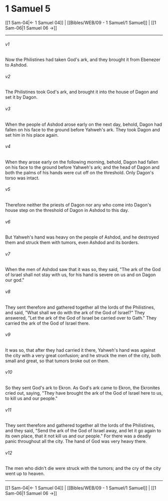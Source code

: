 # 1 Samuel 5

[[1 Sam-04|← 1 Samuel 04]] | [[Bibles/WEB/09 - 1 Samuel/1 Samuel]] | [[1 Sam-06|1 Samuel 06 →]]
***



###### v1 
Now the Philistines had taken God's ark, and they brought it from Ebenezer to Ashdod. 

###### v2 
The Philistines took God's ark, and brought it into the house of Dagon and set it by Dagon. 

###### v3 
When the people of Ashdod arose early on the next day, behold, Dagon had fallen on his face to the ground before Yahweh's ark. They took Dagon and set him in his place again. 

###### v4 
When they arose early on the following morning, behold, Dagon had fallen on his face to the ground before Yahweh's ark; and the head of Dagon and both the palms of his hands were cut off on the threshold. Only Dagon's torso was intact. 

###### v5 
Therefore neither the priests of Dagon nor any who come into Dagon's house step on the threshold of Dagon in Ashdod to this day. 

###### v6 
But Yahweh's hand was heavy on the people of Ashdod, and he destroyed them and struck them with tumors, even Ashdod and its borders. 

###### v7 
When the men of Ashdod saw that it was so, they said, "The ark of the God of Israel shall not stay with us, for his hand is severe on us and on Dagon our god." 

###### v8 
They sent therefore and gathered together all the lords of the Philistines, and said, "What shall we do with the ark of the God of Israel?" They answered, "Let the ark of the God of Israel be carried over to Gath." They carried the ark of the God of Israel there. 

###### v9 
It was so, that after they had carried it there, Yahweh's hand was against the city with a very great confusion; and he struck the men of the city, both small and great, so that tumors broke out on them. 

###### v10 
So they sent God's ark to Ekron. As God's ark came to Ekron, the Ekronites cried out, saying, "They have brought the ark of the God of Israel here to us, to kill us and our people." 

###### v11 
They sent therefore and gathered together all the lords of the Philistines, and they said, "Send the ark of the God of Israel away, and let it go again to its own place, that it not kill us and our people." For there was a deadly panic throughout all the city. The hand of God was very heavy there. 

###### v12 
The men who didn't die were struck with the tumors; and the cry of the city went up to heaven.

***
[[1 Sam-04|← 1 Samuel 04]] | [[Bibles/WEB/09 - 1 Samuel/1 Samuel]] | [[1 Sam-06|1 Samuel 06 →]]
